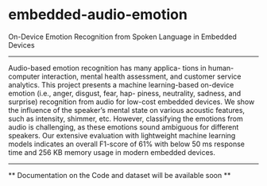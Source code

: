 # embedded-audio-emotion
On-Device Emotion Recognition from Spoken Language in Embedded Devices
<hr/>
Audio-based emotion recognition has many applica- tions in human-computer interaction, mental health assessment, and customer service analytics. This project presents a machine learning-based on-device emotion (i.e., anger, disgust, fear, hap- piness, neutrality, sadness, and surprise) recognition from audio for low-cost embedded devices. We show the influence of the speaker’s mental state on various acoustic features, such as intensity, shimmer, etc. However, classifying the emotions from audio is challenging, as these emotions sound ambiguous for different speakers. Our extensive evaluation with lightweight machine learning models indicates an overall F1-score of 61% with below 50 ms response time and 256 KB memory usage in modern embedded devices.

<hr/>
** Documentation on the Code and dataset will be available soon **
